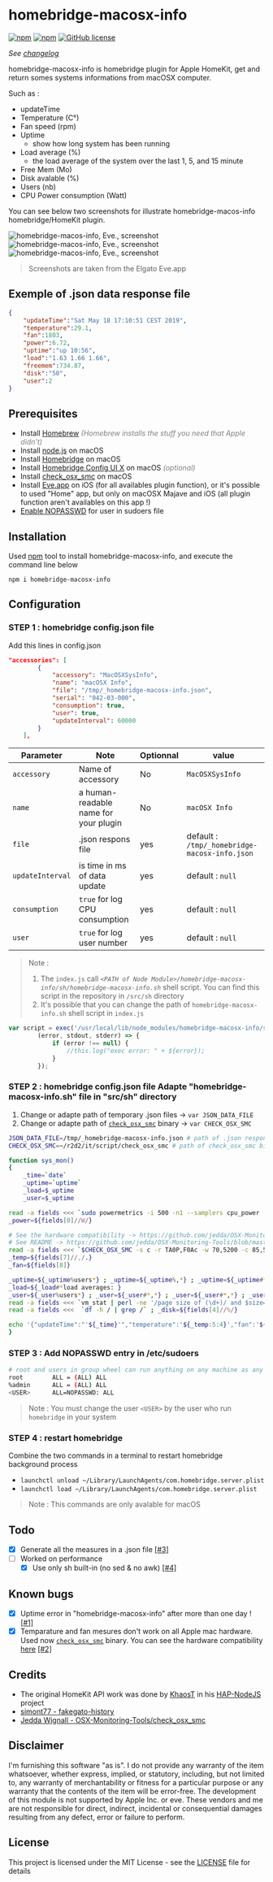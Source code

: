 # homebridge-macosx-info
[![npm](https://img.shields.io/npm/dt/homebridge-macosx-info.svg)](https://www.npmjs.com/package/homebridge-macosx-info) 
[![npm](https://img.shields.io/npm/v/homebridge-macosx-info.svg)](https://www.npmjs.com/package/homebridge-macosx-info)
[![GitHub license](https://img.shields.io/github/license/ad5030/homebridge-macosx-info.svg)](https://github.com/ad5030/homebridge-macosx-info)

*See [changelog](docs/CHANGELOG.md)*

homebridge-macosx-info is homebridge plugin for Apple HomeKit, get and return somes systems informations from macOSX computer. 

Such as :
* updateTime
* Temperature (C°)
* Fan speed (rpm)
* Uptime
  * show how long system has been running
* Load average (%) 
  * the load average of the system over the last 1, 5, and 15 minute
* Free Mem (Mo)
* Disk avalable (%)
* Users (nb)
* CPU Power consumption (Watt)

You can see below two screenshots for illustrate homebridge-macos-info homebridge/HomeKit plugin.

![homebridge-macos-info, Eve., screenshot](screenshots/screenshot_1.png)
![homebridge-macos-info, Eve., screenshot](screenshots/fake.png)
![homebridge-macos-info, Eve., screenshot](screenshots/screenshot_2.png)

>Screenshots are taken from the Elgato Eve.app

## Exemple of .json data response file
```json  
{
    "updateTime":"Sat May 18 17:10:51 CEST 2019",
    "temperature":29.1,
    "fan":1803,
    "power":6.72,
    "uptime":"up 10:56",
    "load":"1.63 1.66 1.66",
    "freemem":734.87,
    "disk":"50",
    "user":2
}
```
## Prerequisites
* Install [Homebrew](https://brew.sh)<span style="color:gray"> *(Homebrew installs the stuff you need that Apple didn’t)*</span>
* Install [node.js](https://nodejs.org/en/download/package-manager/#macos) on macOS
* Install [Homebridge](https://github.com/nfarina/homebridge/wiki/Install-Homebridge-on-macOS) on macOS
* Install [Homebridge Config UI X](https://github.com/oznu/homebridge-config-ui-x#readme) on macOS <span style="color:gray">*(optional)</span>*
* Install [check_osx_smc](https://github.com/jedda/OSX-Monitoring-Tools/tree/master/check_osx_smc) on macOS
* Install [Eve.app](https://www.evehome.com/en/eve-app) on iOS (for all availables plugin function), or it's possible to used "Home" app, but only on macOSX Majave and iOS (all plugin function aren't availables on this app !)
* [Enable NOPASSWD](#STEP-3-:-Add-NOPASSWD-entry-in-/etc/sudoers) for user in sudoers file

## Installation
Used [npm](https://www.npmjs.com/package/homebridge-macosx-info) tool to install homebridge-macosx-info, and execute the command line below

```npm i homebridge-macosx-info```

## Configuration
### STEP 1 : homebridge config.json file
Add this lines in config.json
```json    
"accessories": [
        {
            "accessory": "MacOSXSysInfo",
            "name": "macOSX Info",
            "file": "/tmp/_homebridge-macosx-info.json",
            "serial": "042-03-000",
            "consumption": true,
            "user": true,
            "updateInterval": 60000
        }
    ],
```

| Parameter       | Note | Optionnal | value | 
|-----------------|------|-----------|-------|
| `accessory`     | Name of accessory|No|`MacOSXSysInfo`|
| `name`          | a human-readable name for your plugin|No|`macOSX Info`|
| `file`          | .json respons file|yes|default : `/tmp/_homebridge-macosx-info.json`|
| `updateInterval`| is time in ms of data update|yes|default : `null`|
| `consumption`| `true` for log CPU consumption|yes|default : `null`|
| `user`| `true` for log user number|yes|default : `null`|


>Note : 
>1. The `index.js` call *`<PATH of Node Module>/homebridge-macosx-info/sh/homebridge-macosx-info.sh`* shell script. You can find this script in the repository in `/src/sh` directory
>2. It's possible that you can change the path of `homebridge-macosx-info.sh` shell script in `index.js`
```js
var script = exec('/usr/local/lib/node_modules/homebridge-macosx-info/src/sh/homebridge-macosx-info.sh',
		(error, stdout, stderr) => {
			if (error !== null) {
				//this.log("exec error: " + ${error});
			}
		});		 
```
### STEP 2 : homebridge config.json file Adapte "homebridge-macosx-info.sh" file in "src/sh" directory
1. Change or adapte path of temporary .json files -> `var JSON_DATA_FILE`
2. Change or adapte path of [`check_osx_smc`](https://github.com/jedda/OSX-Monitoring-Tools/tree/master/check_osx_smc) binary -> `var CHECK_OSX_SMC`

```sh
JSON_DATA_FILE=/tmp/_homebridge-macosx-info.json # path of .json respons file 
CHECK_OSX_SMC=~/r2d2/it/script/check_osx_smc # path of check_osx_smc binary

function sys_mon()
{
    _time=`date`
    _uptime=`uptime`
    _load=$_uptime
    _user=$_uptime

read -a fields <<< `sudo powermetrics -i 500 -n1 --samplers cpu_power | grep "CPUs+GT+SA" | sed 's/Intel energy model derived package power (CPUs+GT+SA): //g'`
_power=${fields[0]//W/}

# See the hardware compatibility -> https://github.com/jedda/OSX-Monitoring-Tools/blob/master/check_osx_smc/known-registers.md
# See README -> https://github.com/jedda/OSX-Monitoring-Tools/blob/master/check_osx_smc/README.md
read -a fields <<< `$CHECK_OSX_SMC -s c -r TA0P,F0Ac -w 70,5200 -c 85,5800`
_temp=${fields[7]//,/.}
_fan=${fields[8]}

_uptime=${_uptime%users*} ; _uptime=${_uptime%,*} ; _uptime=${_uptime#*up} ; _uptime=${_uptime%,*} ; _uptime=${_uptime#*up} ; _uptime="up ${_uptime# }"
_load=${_load#*load averages: }
_user=${_user%users*} ; _user=${_user#*,*} ; _user=${_user#*,*} ; _user=${_user// /}
read -a fields <<< `vm_stat | perl -ne '/page size of (\d+)/ and $size=$1; /Pages\s+([^:]+)[^\d]+(\d+)/ and printf("%-16s % 16.2f Mi\n", "$1:", $2 * $size / 1048576)' | grep "free:"` ; _freemem=${fields[1]}
read -a fields <<<  `df -h / | grep /` ; _disk=${fields[4]//%/}

echo '{"updateTime":"'${_time}'","temperature":'${_temp:5:4}',"fan":'${_fan:5:4}',"power":'${_power}',"uptime":"'${_uptime}'","load":"'${_load}'","freemem":'${_freemem:0:6}',"disk":"'${_disk}'","user":'${_user}'}' > $JSON_DATA_FILE
}
```
### STEP 3 : Add NOPASSWD entry in /etc/sudoers 
```sh
# root and users in group wheel can run anything on any machine as any user
root        ALL = (ALL) ALL
%admin      ALL = (ALL) ALL
<USER>      ALL=NOPASSWD: ALL
```
>Note : 
You must change the user `<USER>` by the user who run `homebridge` in your system

### STEP 4 : restart homebridge 
Combine the two commands in a terminal to restart homebridge background process

 - `launchctl unload ~/Library/LaunchAgents/com.homebridge.server.plist`
 - `launchctl load ~/Library/LaunchAgents/com.homebridge.server.plist`

>Note : 
This commands are only avalable for macOS 

## Todo
- [x] Generate all the measures in a .json file [[#3]](https://github.com/ad5030/homebridge-macosx-info/issues/3)
- [ ] Worked on performance
  - [x] Use only sh built-in (no sed & no awk) [[#4]](https://github.com/ad5030/homebridge-macosx-info/issues/3)

## Known bugs
- [x] Uptime error in "homebridge-macosx-info" after more than one day ! [[#1]](https://github.com/ad5030/homebridge-macosx-info/issues/1)
- [x] Temparature and fan mesures don't work on all Apple mac hardware. Used now [`check_osx_smc`](https://github.com/jedda/OSX-Monitoring-Tools/tree/master/check_osx_smc) binary. You can see the hardware compatibility [here](https://github.com/jedda/OSX-Monitoring-Tools/blob/master/check_osx_smc/known-registers.md) [[#2]](https://github.com/ad5030/homebridge-macosx-info/issues/2)

## Credits
* The original HomeKit API work was done by [KhaosT](https://twitter.com/khaost) in his [HAP-NodeJS](https://github.com/KhaosT/HAP-NodeJS) project
* [simont77 - fakegato-history](https://github.com/simont77/fakegato-history)
* [Jedda Wignall - OSX-Monitoring-Tools/check_osx_smc](https://github.com/jedda/OSX-Monitoring-Tools/tree/master/check_osx_smc)

## Disclaimer
I'm furnishing this software "as is". I do not provide any warranty of the item whatsoever, whether express, implied, or statutory, including, but not limited to, any warranty of merchantability or fitness for a particular purpose or any warranty that the contents of the item will be error-free. The development of this module is not supported by Apple Inc. or eve. These vendors and me are not responsible for direct, indirect, incidental or consequential damages resulting from any defect, error or failure to perform.

## License
This project is licensed under the MIT License - see the [LICENSE](LICENSE) file for details